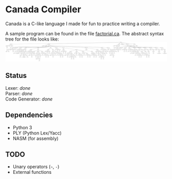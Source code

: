 Canada Compiler
===============

Canada is a C-like language I made for fun to practice writing a compiler.

A sample program can be found in the file [factorial.ca](factorial.ca).
The abstract syntax tree for the file looks like:  
![Abstract syntax tree for program.samp](factorial.dot.png)

Status
------

Lexer: *done*  
Parser: *done*  
Code Generator: *done*

Dependencies
------------

* Python 3
* PLY (Python Lex/Yacc)
* NASM (for assembly)

TODO
----

* Unary operators (`~`, `-`)
* External functions

